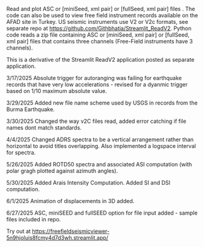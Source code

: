 Read and plot ASC or [miniSeed, xml pair] or [fullSeed, xml pair] files . The code can also be used to view free field instrument records available on the AFAD site in Turkey. US seismic instruments use V2 or V2c formats, see separate repo at https://github.com/Githbhatia/Streamlit_ReadV2. Python code reads a zip file containing ASC or [miniSeed, xml pair] or [fullSeed, xml pair]  files that contains three channels (Free-Field instruments have 3 channels).

This is a derivative of the Streamlit ReadV2 application posted as separate application.  

3/17/2025 Absolute trigger for autoranging was failing for earthquake records that have very low accelerations - revised for a dyanmic trigger based on 1/10 maximum absolute value.

3/29/2025 Added new file name scheme used by USGS in records from the Burma Earthquake.

3/30/2025 Changed the way v2C files read, added error catching if file names dont match standards.

4/4/2025 Changed ADRS spectra to be a vertical arrangement rather than horizontal to avoid titles overlapping.  Also implemented a logspace interval for spectra.

5/26/2025 Added ROTD50 spectra and associated ASI computation (with polar gragh plotted against azimuth angles).

5/30/2025 Added Arais Intensity Computation.   Added SI and DSI computation.

6/1/2025 Animation of displacements in 3D added.

6/27/2025 ASC, miniSEED and fullSEED option for file input added - sample files included in repo.

Try out at https://freefieldseismicviewer-5n9hjoluis8fcmy4d7d3wh.streamlit.app/
